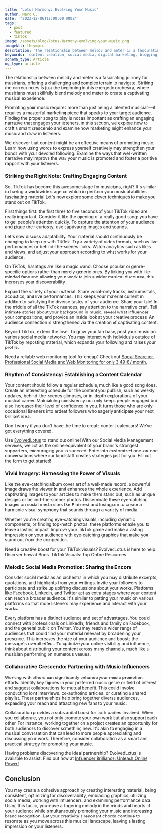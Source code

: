 ```yaml
---
title: 'Lotus Harmony: Evolving Your Music'
author: Marc C.
date: '"2023-12-06T12:00:00.000Z"'
tags:
  - post
  - featured
  - tiktok
image: /assets/blog/lotus-harmony-evolving-your-music.png
imageAlt: lheympic
description: 'The relationship between melody and meter is a fascinating journey for musicians, offering a challenging and complex terrain to navigate'
keywords: 'content creation, social media, digital marketing, blogging, SEO, content strategy, social media marketing, online marketing'
schema_type: Article
og_type: article
---
```

The relationship between melody and meter is a fascinating journey for musicians, offering a challenging and complex terrain to navigate. Striking the correct notes is just the beginning in this energetic orchestra, where musicians must skillfully blend melody and meter to create a captivating musical experience.

Promoting your music requires more than just being a talented musician—it requires a masterful marketing piece that speaks to your target audience. Finding the proper song to play is not as important as crafting an engaging narrative that engages your listeners. In this section, we explore how to craft a smart crescendo and examine how marketing might enhance your music and draw in listeners.

We discover that content might be an effective means of promoting music. Learn how using words to express yourself creatively may strengthen your bonds with your devoted following. Examine the ways that well-written narrative may improve the way your music is promoted and foster a positive rapport with your listeners.

### Striking the Right Note: Crafting Engaging Content

So, TikTok has become this awesome stage for musicians, right? It's similar to having a worldwide stage on which to perform your musical abilities. fascinating material Let's now explore some clever techniques to make you stand out on TikTok.

First things first: the first three to five seconds of your TikTok video are really important. Consider it like the opening of a really good song: you have to get people's attention quickly. To capture the attention of your audience and pique their curiosity, use captivating images and sounds.

Let's now discuss adaptability. Your material should continuously be changing to keep up with TikTok. Try a variety of video formats, such as live performances or behind-the-scenes looks. Watch analytics such as likes and views, and adjust your approach according to what works for your audience.

On TikTok, hashtags are like a magic wand. Choose popular or genre-specific options rather than merely generic ones. By linking you with like-minded fans and allowing your work to join a wider musical discourse, this increases your discoverability.

Expand the variety of your material. Share vocal-only tracks, instrumentals, acoustics, and live performances. This keeps your material current in addition to satisfying the diverse tastes of your audience.
Share your tale! In the middle of all the TikTok nuances, pay attention to the narrative craft. Tell intimate stories about your background in music, reveal what influences your compositions, and provide an inside look at your creative process. An audience connection is strengthened via the creation of captivating content.

Beyond TikTok, extend the love. To grow your fan base, post your music on various social media networks. You may interact with individuals outside of TikTok by reposting material, which expands your following and raises your profile.

Need a reliable web monitoring tool for cheap? Check out 
[Social Searcher. Professional Social Media and Web Monitoring for only 3.49 € / month.](https://www.social-searcher.com/?ref=93b10287155d4dc68cb82625accd840a)

### Rhythm of Consistency: Establishing a Content Calendar

Your content should follow a regular schedule, much like a good song does. Create an interesting schedule for the content you publish, such as weekly updates, behind-the-scenes glimpses, or in-depth explorations of your musical career. Maintaining consistency not only keeps people engaged but also increases their level of confidence in you. It turns those who are only occasional listeners into ardent followers who eagerly anticipate your next brilliant idea.

Don't worry if you don't have the time to create content calendars! We've got everything covered.

Use [EvolvedLotus](https://www.evolvedlotus.com/) to stand out online! With our Social Media Management services, we act as the online equivalent of your brand's strongest supporters, encouraging you to succeed. Enter into customized one-on-one conversations where our kind staff creates strategies just for you. Fill out the form to get started! 

### Vivid Imagery: Harnessing the Power of Visuals

Like the eye-catching album cover art of a well-made record, a powerful image draws the viewer in and enhances the whole experience. Add captivating images to your articles to make them stand out, such as unique designs or behind-the-scenes photos. Disseminate these eye-catching images on social media sites like Pinterest and Instagram to create a harmonic visual symphony that sounds through a variety of media. 

Whether you're creating eye-catching visuals, including dynamic components, or finding top-notch photos, these platforms enable you to leave a lasting impact. Improve your TikTok game and make a lasting impression on your audience with eye-catching graphics that make you stand out from the competition.

Need a creative boost for your TikTok visuals? EvolvedLotus is here to help. Discover how at Boost TikTok Visuals: Top Online Resources 

### Melodic Social Media Promotion: Sharing the Encore

Consider social media as an orchestra in which you may distribute excerpts, quotations, and highlights from your writings. Invite your followers to participate and strike up uplifting discussions about your works. Platforms like Facebook, LinkedIn, and Twitter act as extra stages where your content can reach a broader audience. It's similar to putting your music on various platforms so that more listeners may experience and interact with your works.

Every platform has a distinct audience and set of advantages. You could connect with professionals on LinkedIn, friends and family on Facebook, and the general public on Twitter. You may reach a wider range of audiences that could find your material relevant by broadening your presence. This increases the size of your audience and boosts the message's overall effect. To optimize your online visibility and influence, think about distributing your content across many channels, much like a musician performing on numerous venues.

### Collaborative Crescendo: Partnering with Music Influencers

Working with others can significantly enhance your music promotion efforts. Identify key figures in your preferred music genre or field of interest and suggest collaborations for mutual benefit. This could involve conducting joint interviews, co-authoring articles, or curating a shared playlist. These partnerships help bring together diverse audiences, expanding your reach and attracting new fans to your music.

Collaboration provides a substantial boost for both parties involved. When you collaborate, you not only promote your own work but also support each other. For instance, working together on a project creates an opportunity for both audiences to discover something new. It's akin to engaging in a musical conversation that can lead to more people appreciating and discussing your work. Therefore, consider collaboration as a smart and practical strategy for promoting your music.

Having problems discovering the ideal partnership? EvolvedLotus is available to assist. Find out how at [Influencer Brilliance: Unleash Online Power!](https://blog.evolvedlotus.com/blog/2023-11-20-boost-tiktok-visuals-top-online-resources/)

## Conclusion

You may create a cohesive approach by creating interesting material, being consistent, optimizing for discoverability, embracing graphics, utilizing social media, working with influencers, and examining performance data. Using this tactic, you leave a lingering melody in the minds and hearts of your audience while simultaneously promoting your music and increasing brand recognition. Let your creativity's resonant chords continue to resonate as you move across this musical landscape, leaving a lasting impression on your listeners.
